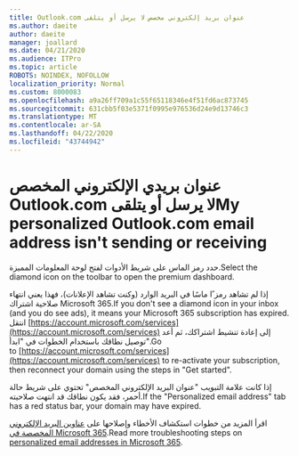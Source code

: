 ```yaml
---
title: Outlook.com عنوان بريد إلكتروني مخصص لا يرسل أو يتلقى
ms.author: daeite
author: daeite
manager: joallard
ms.date: 04/21/2020
ms.audience: ITPro
ms.topic: article
ROBOTS: NOINDEX, NOFOLLOW
localization_priority: Normal
ms.custom: 8000083
ms.openlocfilehash: a9a26ff709a1c55f65118346e4f51fd6ac873745
ms.sourcegitcommit: 631cbb5f03e5371f0995e976536d24e9d13746c3
ms.translationtype: MT
ms.contentlocale: ar-SA
ms.lasthandoff: 04/22/2020
ms.locfileid: "43744942"
---
```

# <a name="my-personalized-outlookcom-email-address-isnt-sending-or-receiving"></a><span data-ttu-id="78465-102">عنوان بريدي الإلكتروني المخصص Outlook.com لا يرسل أو يتلقى</span><span class="sxs-lookup"><span data-stu-id="78465-102">My personalized Outlook.com email address isn't sending or receiving</span></span>

<span data-ttu-id="78465-103">حدد رمز الماس على شريط الأدوات لفتح لوحة المعلومات المميزة.</span><span class="sxs-lookup"><span data-stu-id="78465-103">Select the diamond icon on the toolbar to open the premium dashboard.</span></span>

<span data-ttu-id="78465-104">إذا لم تشاهد رمز ًا ماسًا في البريد الوارد (وكنت تشاهد الإعلانات)، فهذا يعني انتهاء صلاحية اشتراك Microsoft 365.</span><span class="sxs-lookup"><span data-stu-id="78465-104">If you don't see a diamond icon in your inbox (and you do see ads), it means your Microsoft 365 subscription has expired.</span></span> <span data-ttu-id="78465-105">انتقل [https://account.microsoft.com/services](https://account.microsoft.com/services) إلى إعادة تنشيط اشتراكك، ثم أعد توصيل نطاقك باستخدام الخطوات في "ابدأ".</span><span class="sxs-lookup"><span data-stu-id="78465-105">Go to [https://account.microsoft.com/services](https://account.microsoft.com/services) to re-activate your subscription, then reconnect your domain using the steps in "Get started".</span></span>

<span data-ttu-id="78465-106">إذا كانت علامة التبويب "عنوان البريد الإلكتروني المخصص" تحتوي على شريط حالة أحمر، فقد يكون نطاقك قد انتهت صلاحيته.</span><span class="sxs-lookup"><span data-stu-id="78465-106">If the "Personalized email address" tab has a red status bar, your domain may have expired.</span></span>

<span data-ttu-id="78465-107">اقرأ المزيد من خطوات استكشاف الأخطاء وإصلاحها على [عناوين البريد الإلكتروني المخصصة في Microsoft 365](https://support.office.com/article/75416a58-b225-4c02-8c07-8979403b427b?wt.mc_id=Office_Outlook_com_Alchemy).</span><span class="sxs-lookup"><span data-stu-id="78465-107">Read more troubleshooting steps on [personalized email addresses in Microsoft 365](https://support.office.com/article/75416a58-b225-4c02-8c07-8979403b427b?wt.mc_id=Office_Outlook_com_Alchemy).</span></span>